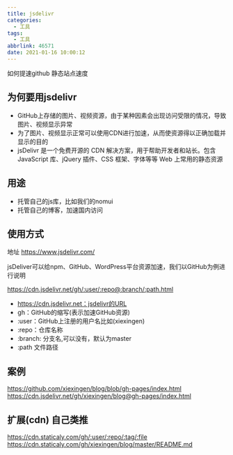 ```yaml
---
title: jsdelivr
categories:
  - 工具
tags:
  - 工具
abbrlink: 46571
date: 2021-01-16 10:00:12
---
```


如何提速github 静态站点速度
<!-- more -->

## 为何要用jsdelivr

- GitHub上存储的图片、视频资源，由于某种因素会出现访问受限的情况，导致图片、视频显示异常
- 为了图片、视频显示正常可以使用CDN进行加速，从而使资源得以正确加载并显示的目的
- jsDelivr 是一个免费开源的 CDN 解决方案，用于帮助开发者和站长。包含 JavaScript 库、jQuery 插件、CSS 框架、字体等等 Web 上常用的静态资源

## 用途

- 托管自己的js库，比如我们的nomui
- 托管自己的博客，加速国内访问


## 使用方式

地址 https://www.jsdelivr.com/

jsDeliver可以给npm、GitHub、WordPress平台资源加速，我们以GitHub为例进行说明


https://cdn.jsdelivr.net/gh/:user/:repo@:branch/:path.html

-  https://cdn.jsdelivr.net：jsdelivr的URL
- gh：GitHub的缩写(表示加速GitHub资源)
- :user：GitHub上注册的用户名比如(xiexingen)
- :repo：仓库名称
- :branch: 分支名,可以没有，默认为master
- :path 文件路径

## 案例

https://github.com/xiexingen/blog/blob/gh-pages/index.html
https://cdn.jsdelivr.net/gh/xiexingen/blog@gh-pages/index.html



## 扩展(cdn) 自己类推
https://cdn.staticaly.com/gh/:user/:repo/:tag/:file
https://cdn.staticaly.com/gh/xiexingen/blog/master/README.md